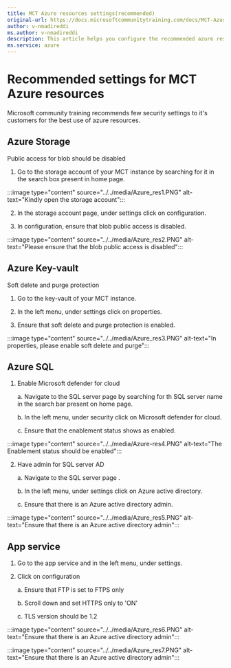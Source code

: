 ```yaml
---
title: MCT Azure resources settings(recommended)
original-url: https://docs.microsoftcommunitytraining.com/docs/MCT-Azure-resources-settings-recommended
author: v-nmadireddi
ms.author: v-nmadireddi
description: This article helps you configure the recommended azure resource settings for your MCT instance.
ms.service: azure
---
```


# Recommended settings for MCT Azure resources

Microsoft community training recommends few security settings to it's customers for the best use of azure resources.

## Azure Storage

Public access for blob should be disabled

1. Go to the storage account of your MCT instance by searching for it in the search box present in home page.


:::image type="content" source="../../media/Azure_res1.PNG" alt-text="Kindly open the storage account":::


2. In the storage account page, under settings click on configuration.

3. In configuration, ensure that blob public access is disabled.

:::image type="content" source="../../media/Azure_res2.PNG" alt-text="Please ensure that the blob public access is disabled":::

## Azure Key-vault

Soft delete and purge protection

1. Go to the key-vault of your MCT instance.

2. In the left menu, under settings click on properties.

3. Ensure that soft delete and purge protection is enabled.

:::image type="content" source="../../media/Azure_res3.PNG" alt-text="In properties, please enable soft delete and purge":::

## Azure SQL

1. Enable Microsoft defender for cloud

   a. Navigate to the SQL server page by searching for th SQL server name in the search bar present on home page.

   b. In the left menu, under security click on Microsoft defender for cloud.

   c. Ensure that the enablement status shows as enabled.

:::image type="content" source="../../media/Azure-res4.PNG" alt-text="The Enablement status should be enabled":::

2. Have admin for SQL server AD

   a. Navigate to the SQL server page .

   b. In the left menu, under settings click on Azure active directory.

   c. Ensure that there is an Azure active directory admin.

:::image type="content" source="../../media/Azure_res5.PNG" alt-text="Ensure that there is an Azure active directory admin":::
 

## App service

1. Go to the app service and in the left menu, under settings.

2. Click on configuration

   a. Ensure that FTP is set to FTPS only

   b. Scroll down and set HTTPS only to 'ON'

   c. TLS version should be 1.2

:::image type="content" source="../../media/Azure_res6.PNG" alt-text="Ensure that there is an Azure active directory admin":::


:::image type="content" source="../../media/Azure_res7.PNG" alt-text="Ensure that there is an Azure active directory admin":::
